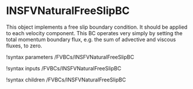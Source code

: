 # INSFVNaturalFreeSlipBC

This object implements a free slip boundary condition. It should be applied to
each velocity component. This BC operates very simply by setting the total
momentum boundary flux, e.g. the sum of advective and viscous fluxes, to zero.

!syntax parameters /FVBCs/INSFVNaturalFreeSlipBC

!syntax inputs /FVBCs/INSFVNaturalFreeSlipBC

!syntax children /FVBCs/INSFVNaturalFreeSlipBC
